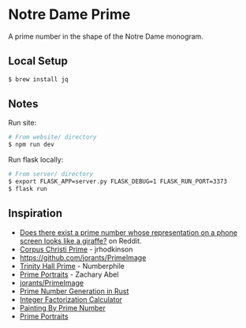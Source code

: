 # Notre Dame Prime

A prime number in the shape of the Notre Dame monogram.

## Local Setup

```bash
$ brew install jq
```

## Notes

Run site:

```bash
# From website/ directory
$ npm run dev
```

Run flask locally:

```bash
# From server/ directory
$ export FLASK_APP=server.py FLASK_DEBUG=1 FLASK_RUN_PORT=3373
$ flask run
```

## Inspiration

- [Does there exist a prime number whose representation on a phone screen looks like a giraffe?](https://www.reddit.com/r/math/comments/7qpfls/does_there_exist_a_prime_number_whose/) on Reddit.
- [Corpus Christi Prime](https://friendlyfieldsandopenmaps.com/2017/09/08/the-corpus-christi-prime/) - jrhodkinson
- https://github.com/jorants/PrimeImage
- [Trinity Hall Prime](https://www.youtube.com/watch?v=fQQ8IiTWHhg) - Numberphile
- [Prime Portraits](http://archive.bridgesmathart.org/2016/bridges2016-359.pdf) - Zachary Abel
- [jorants/PrimeImage](https://github.com/jorants/PrimeImage)
- [Prime Number Generation in Rust](https://medium.com/snips-ai/prime-number-generation-2a02f28508ff)
- [Integer Factorization Calculator](https://www.alpertron.com.ar/ECM.HTM)
- [Painting By Prime Number](http://www.pinchofintelligence.com/painting-by-prime-number/)
- [Prime Portraits](http://archive.bridgesmathart.org/2016/bridges2016-359.pdf)
